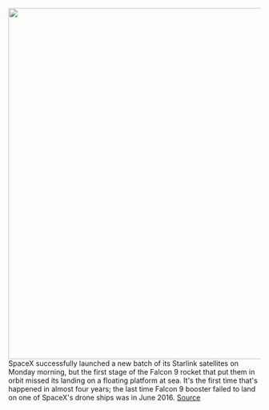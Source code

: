 <img src='https://cdn.vox-cdn.com/thumbor/gmjPJLoCSqJ33GsAmpc7oaq2WfA=/0x0:2868x1560/1200x800/filters:focal(1205x551:1663x1009)/cdn.vox-cdn.com/uploads/chorus_image/image/66325190/Screen_Shot_2020_02_17_at_11.38.21_AM.0.png' width='700px' /><br/>
SpaceX successfully launched a new batch of its Starlink satellites on Monday morning, but the first stage of the Falcon 9 rocket that put them in orbit missed its landing on a floating platform at sea. It's the first time that's happened in almost four years; the last time Falcon 9 booster failed to land on one of SpaceX's drone ships was in June 2016.
<a href='https://www.theverge.com/2020/2/17/21140965/spacex-falcon-9-failure-sea-drone-ship-starlink-success'> Source <a/>